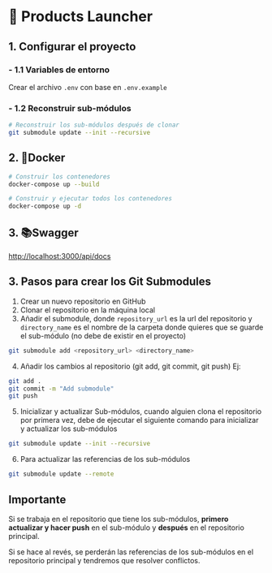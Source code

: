 # 🚀 Products Launcher

## 1. Configurar el proyecto

### - 1.1 Variables de entorno

Crear el archivo `.env` con base en `.env.example`

### - 1.2 Reconstruir sub-módulos

```sh
# Reconstruir los sub-módulos después de clonar
git submodule update --init --recursive
```

## 2. 🐳Docker

```sh
# Construir los contenedores
docker-compose up --build

# Construir y ejecutar todos los contenedores
docker-compose up -d
```

## 3. 📚Swagger

<http://localhost:3000/api/docs>

## 3. Pasos para crear los Git Submodules

1. Crear un nuevo repositorio en GitHub
2. Clonar el repositorio en la máquina local
3. Añadir el submodule, donde `repository_url` es la url del repositorio y `directory_name` es el nombre de la carpeta donde quieres que se guarde el sub-módulo (no debe de existir en el proyecto)

```sh
git submodule add <repository_url> <directory_name>
```

4. Añadir los cambios al repositorio (git add, git commit, git push)
Ej:

```sh
git add .
git commit -m "Add submodule"
git push
```

5. Inicializar y actualizar Sub-módulos, cuando alguien clona el repositorio por primera vez, debe de ejecutar el siguiente comando para inicializar y actualizar los sub-módulos

```sh
git submodule update --init --recursive
```

6. Para actualizar las referencias de los sub-módulos

```sh
git submodule update --remote
```

## Importante

Si se trabaja en el repositorio que tiene los sub-módulos, **primero actualizar y hacer push** en el sub-módulo y **después** en el repositorio principal.

Si se hace al revés, se perderán las referencias de los sub-módulos en el repositorio principal y tendremos que resolver conflictos.
